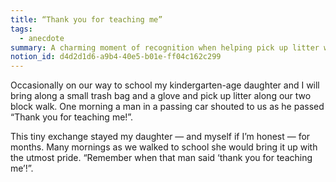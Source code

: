 ```yaml
---
title: “Thank you for teaching me”
tags:
  - anecdote
summary: A charming moment of recognition when helping pick up litter with my daughter
notion_id: d4d2d1d6-a9b4-40e5-b01e-ff04c162c299
---
```

Occasionally on our way to school my kindergarten-age daughter and I will bring along a small trash bag and a glove and pick up litter along our two block walk. One morning a man in a passing car shouted to us as he passed “Thank you for teaching me!”.

This tiny exchange stayed my daughter — and myself if I’m honest — for months. Many mornings as we walked to school she would bring it up with the utmost pride. “Remember when that man said ‘thank you for teaching me’!”.
